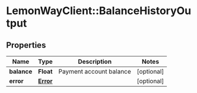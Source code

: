 # LemonWayClient::BalanceHistoryOutput

## Properties
Name | Type | Description | Notes
------------ | ------------- | ------------- | -------------
**balance** | **Float** | Payment account balance | [optional] 
**error** | [**Error**](Error.md) |  | [optional] 


